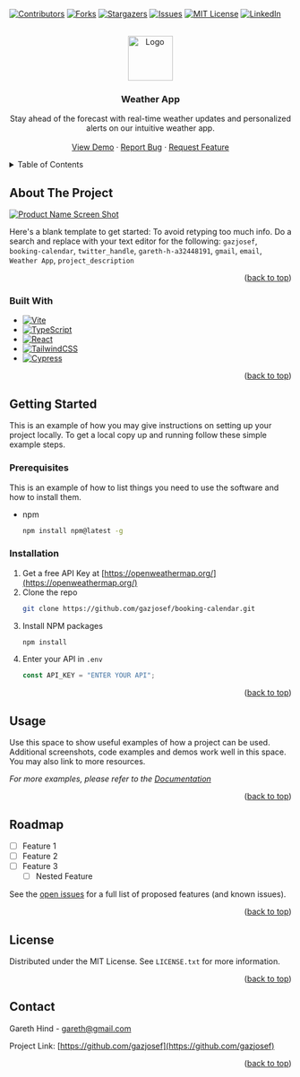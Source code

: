 <!-- Improved compatibility of back to top link: See: https://github.com/othneildrew/Best-README-Template/pull/73 -->

<a name="readme-top"></a>

<!--
*** Thanks for checking out the Best-README-Template. If you have a suggestion
*** that would make this better, please fork the repo and create a pull request
*** or simply open an issue with the tag "enhancement".
*** Don't forget to give the project a star!
*** Thanks again! Now go create something AMAZING! :D
-->

<!-- PROJECT SHIELDS -->
<!--
*** I'm using markdown "reference style" links for readability.
*** Reference links are enclosed in brackets [ ] instead of parentheses ( ).
*** See the bottom of this document for the declaration of the reference variables
*** for contributors-url, forks-url, etc. This is an optional, concise syntax you may use.
*** https://www.markdownguide.org/basic-syntax/#reference-style-links
-->

[![Contributors][contributors-shield]][contributors-url]
[![Forks][forks-shield]][forks-url]
[![Stargazers][stars-shield]][stars-url]
[![Issues][issues-shield]][issues-url]
[![MIT License][license-shield]][license-url]
[![LinkedIn][linkedin-shield]][linkedin-url]

<!-- PROJECT LOGO -->
<br />
<div align="center">
  <a href="https://github.com/gazjosef/booking-calendar">
    <img src="images/logo.png" alt="Logo" width="80" height="80">
  </a>

<h3 align="center">Weather App</h3>

  <p align="center">
    Stay ahead of the forecast with real-time weather updates and personalized alerts on our intuitive weather app.
    <br />
    <br />
    <a href="https://github.com/gazjosef/booking-calendar">View Demo</a>
    ·
    <a href="https://github.com/gazjosef/booking-calendar/issues">Report Bug</a>
    ·
    <a href="https://github.com/gazjosef/booking-calendar/issues">Request Feature</a>
  </p>
</div>

<!-- TABLE OF CONTENTS -->
<details>
  <summary>Table of Contents</summary>
  <ol>
    <li>
      <a href="#about-the-project">About The Project</a>
      <ul>
        <li><a href="#built-with">Built With</a></li>
      </ul>
    </li>
    <li>
      <a href="#getting-started">Getting Started</a>
      <ul>
        <li><a href="#prerequisites">Prerequisites</a></li>
        <li><a href="#installation">Installation</a></li>
      </ul>
    </li>
    <li><a href="#usage">Usage</a></li>
    <li><a href="#roadmap">Roadmap</a></li>
    <li><a href="#contributing">Contributing</a></li>
    <li><a href="#license">License</a></li>
    <li><a href="#contact">Contact</a></li>
    <li><a href="#acknowledgments">Acknowledgments</a></li>
  </ol>
</details>

<!-- ABOUT THE PROJECT -->

## About The Project

[![Product Name Screen Shot][product-screenshot]](https://example.com)

Here's a blank template to get started: To avoid retyping too much info. Do a search and replace with your text editor for the following: `gazjosef`, `booking-calendar`, `twitter_handle`, `gareth-h-a32448191`, `gmail`, `email`, `Weather App`, `project_description`

<p align="right">(<a href="#readme-top">back to top</a>)</p>

### Built With

- [![Vite][Vite.com]][Vite-url]
- [![TypeScript][TypeScript.com]][TypeScript-url]
- [![React][React.js]][React-url]
- [![TailwindCSS][TailwindCSS.com]][TailwindCSS-url]
- [![Cypress][Cypress.com]][Cypress-url]

<p align="right">(<a href="#readme-top">back to top</a>)</p>

<!-- GETTING STARTED -->

## Getting Started

This is an example of how you may give instructions on setting up your project locally.
To get a local copy up and running follow these simple example steps.

### Prerequisites

This is an example of how to list things you need to use the software and how to install them.

- npm
  ```sh
  npm install npm@latest -g
  ```

### Installation

1. Get a free API Key at [https://openweathermap.org/](https://openweathermap.org/)
2. Clone the repo
   ```sh
   git clone https://github.com/gazjosef/booking-calendar.git
   ```
3. Install NPM packages
   ```sh
   npm install
   ```
4. Enter your API in `.env`
   ```js
   const API_KEY = "ENTER YOUR API";
   ```

<p align="right">(<a href="#readme-top">back to top</a>)</p>

<!-- USAGE EXAMPLES -->

## Usage

Use this space to show useful examples of how a project can be used. Additional screenshots, code examples and demos work well in this space. You may also link to more resources.

_For more examples, please refer to the [Documentation](https://example.com)_

<p align="right">(<a href="#readme-top">back to top</a>)</p>

<!-- ROADMAP -->

## Roadmap

- [ ] Feature 1
- [ ] Feature 2
- [ ] Feature 3
  - [ ] Nested Feature

See the [open issues](https://github.com/gazjosef/booking-calendar/issues) for a full list of proposed features (and known issues).

<p align="right">(<a href="#readme-top">back to top</a>)</p>

<!-- LICENSE -->

## License

Distributed under the MIT License. See `LICENSE.txt` for more information.

<p align="right">(<a href="#readme-top">back to top</a>)</p>

<!-- CONTACT -->

## Contact

Gareth Hind - gareth@gmail.com

Project Link: [https://github.com/gazjosef](https://github.com/gazjosef)

<p align="right">(<a href="#readme-top">back to top</a>)</p>

<!-- MARKDOWN LINKS & IMAGES -->
<!-- https://www.markdownguide.org/basic-syntax/#reference-style-links -->

[contributors-shield]: https://img.shields.io/github/contributors/gazjosef/booking-calendar.svg?style=for-the-badge
[contributors-url]: https://github.com/gazjosef/booking-calendar/graphs/contributors
[forks-shield]: https://img.shields.io/github/forks/gazjosef/booking-calendar.svg?style=for-the-badge
[forks-url]: https://github.com/gazjosef/booking-calendar/network/members
[stars-shield]: https://img.shields.io/github/stars/gazjosef/booking-calendar.svg?style=for-the-badge
[stars-url]: https://github.com/gazjosef/booking-calendar/stargazers
[issues-shield]: https://img.shields.io/github/issues/gazjosef/booking-calendar.svg?style=for-the-badge
[issues-url]: https://github.com/gazjosef/booking-calendar/issues
[license-shield]: https://img.shields.io/github/license/gazjosef/booking-calendar.svg?style=for-the-badge
[license-url]: https://github.com/gazjosef/booking-calendar/blob/master/LICENSE.txt
[linkedin-shield]: https://img.shields.io/badge/-LinkedIn-black.svg?style=for-the-badge&logo=linkedin&colorB=555
[linkedin-url]: https://linkedin.com/in/gareth-h-a32448191
[product-screenshot]: images/screenshot.png
[Next.js]: https://img.shields.io/badge/next.js-000000?style=for-the-badge&logo=nextdotjs&logoColor=white
[Next-url]: https://nextjs.org/
[React.js]: https://img.shields.io/badge/React-20232A?style=for-the-badge&logo=react&logoColor=61DAFB
[React-url]: https://reactjs.org/
[Vue.js]: https://img.shields.io/badge/Vue.js-35495E?style=for-the-badge&logo=vuedotjs&logoColor=4FC08D
[Vue-url]: https://vuejs.org/
[Bootstrap.com]: https://img.shields.io/badge/Bootstrap-563D7C?style=for-the-badge&logo=bootstrap&logoColor=white
[Bootstrap-url]: https://getbootstrap.com
[JQuery.com]: https://img.shields.io/badge/jQuery-0769AD?style=for-the-badge&logo=jquery&logoColor=white
[JQuery-url]: https://jquery.com
[TailwindCSS.com]: https://img.shields.io/badge/tailwindcss-%2338B2AC.svg?style=for-the-badge&logo=tailwind-css&logoColor=white
[TailwindCSS-url]: https://tailwindcss.com/
[Cypress.com]: https://img.shields.io/badge/-cypress-%23E5E5E5?style=for-the-badge&logo=cypress&logoColor=058a5e
[Cypress-url]: https://www.cypress.io/
[Jest.com]: https://img.shields.io/badge/-jest-%23C21325?style=for-the-badge&logo=jest&logoColor=white
[Jest-url]: https://jestjs.io/
[TypeScript.com]: https://img.shields.io/badge/typescript-%23007ACC.svg?style=for-the-badge&logo=typescript&logoColor=white
[TypeScript-url]: https://www.typescriptlang.org/
[JavaScript.com]: https://img.shields.io/badge/javascript-%23323330.svg?style=for-the-badge&logo=javascript&logoColor=%23F7DF1E
[JavaScript-url]: https://developer.mozilla.org/en-US/docs/Web/JavaScript
[Vite.com]: https://img.shields.io/badge/vite-%23646CFF.svg?style=for-the-badge&logo=vite&logoColor=white
[Vite-url]: https://vitejs.dev/
[MongoDB.com]: https://img.shields.io/badge/MongoDB-%234ea94b.svg?style=for-the-badge&logo=mongodb&logoColor=white
[MongoDB-url]: https://www.mongodb.com/
[Redux.com]: https://img.shields.io/badge/redux-%23593d88.svg?style=for-the-badge&logo=redux&logoColor=white
[Redux-url]: https://redux.js.org/
[Sass.com]: https://img.shields.io/badge/SASS-hotpink.svg?style=for-the-badge&logo=SASS&logoColor=white
[Sass-url]: https://sass-lang.com/

